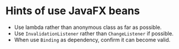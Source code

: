 # Hints of use JavaFX beans

- Use lambda rather than anonymous class as far as possible. 
- Use `InvalidationListener` rather than `ChangeListener` if possible.
- When use `Binding` as dependency, confirm it can become valid.